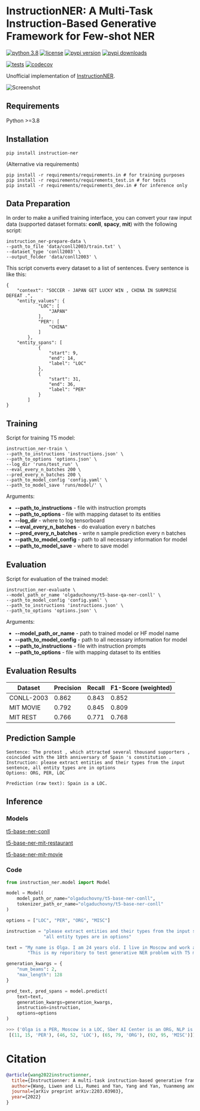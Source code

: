 # InstructionNER: A Multi-Task Instruction-Based Generative Framework for Few-shot NER

[![python 3.8](https://img.shields.io/badge/python-3.8-blue.svg)](https://github.com/ovbystrova/InstructionNER#requirements)
[![license](https://img.shields.io/github/license/ovbystrova/InstructionNER?color=blue)](https://github.com/ovbystrova/InstructionNER/blob/main/LICENSE)
[![pypi version](https://img.shields.io/pypi/v/instruction_ner)](https://pypi.org/project/instruction_ner)
[![pypi downloads](https://img.shields.io/pypi/dm/instruction_ner)](https://pypi.org/project/instruction_ner)


[![tests](https://github.com/ovbystrova/InstructionNER/actions/workflows/tests.yml/badge.svg)](https://github.com/ovbystrova/InstructionNER/actions/workflows/tests.yml)
[![codecov](https://codecov.io/gh/ovbystrova/InstructionNER/branch/main/graph/badge.svg?token=L2OOZKLPJL)](https://codecov.io/gh/ovbystrova/InstructionNER)

Unofficial implementation of [InstructionNER](https://arxiv.org/pdf/2203.03903v1.pdf).

![Screenshot](resources/overall_intro.jpg)

## Requirements
Python >=3.8

## Installation
```shell
pip install instruction-ner
```

(Alternative via requirements)
```shell
pip install -r requirements/requirements.in # for training purposes
pip install -r requirements/requirements_test.in # for tests
pip install -r requirements/requirements_dev.in # for inference only
```

## Data Preparation
In order to make a unified training interface,
you can convert your raw input data (supported dataset formats: **conll**, **spacy**, **mit**)
with the following script:
```
instruction_ner-prepare-data \
--path_to_file 'data/conll2003/train.txt' \
--dataset_type 'conll2003' \
--output_folder 'data/conll2003' \
```

This script converts every dataset to a list of sentences.
Every sentence is like this:
```
{
    "context": "SOCCER - JAPAN GET LUCKY WIN , CHINA IN SURPRISE DEFEAT .",
    "entity_values": {
            "LOC": [
                "JAPAN"
            ],
            "PER": [
                "CHINA"
            ]
        },
    "entity_spans": [
            {
                "start": 9,
                "end": 14,
                "label": "LOC"
            },
            {
                "start": 31,
                "end": 36,
                "label": "PER"
            }
        ]
}
```

## Training
Script for training T5 model:
```
instruction_ner-train \
--path_to_instructions 'instructions.json' \
--path_to_options 'options.json' \
--log_dir 'runs/test_run' \
--eval_every_n_batches 200 \
--pred_every_n_batches 200 \
--path_to_model_config 'config.yaml' \
--path_to_model_save 'runs/model/' \
```

Arguments:
- **--path_to_instructions** - file with instruction prompts
- **--path_to_options** - file with mapping dataset to its entities
- **--log_dir** - where to log tensorboard
- **--eval_every_n_batches** - do evaluation every n batches
- **--pred_every_n_batches** - write n sample prediction every n batches
- **--path_to_model_config** - path to all necessary information for model
- **--path_to_model_save** - where to save model

## Evaluation
Script for evaluation of the trained model:
```
instruction_ner-evaluate \
--model_path_or_name 'olgaduchovny/t5-base-qa-ner-conll' \
--path_to_model_config 'config.yaml' \
--path_to_instructions 'instructions.json' \
--path_to_options 'options.json' \
```

Arguments:
- **--model_path_or_name** - path to trained model or HF model name
- **--path_to_model_config** - path to all necessary information for model
- **--path_to_instructions** - file with instruction prompts
- **--path_to_options** - file with mapping dataset to its entities

## Evaluation Results



Dataset | Precision | Recall | F1-Score (weighted)
--- | --- | --- | --- |
CONLL-2003 | 0.862 | 0.843 | 0.852
MIT MOVIE | 0.792 | 0.845 | 0.809 |
MIT REST | 0.766 | 0.771 | 0.768 |

## Prediction Sample
```
Sentence: The protest , which attracted several thousand supporters , coincided with the 18th anniversary of Spain 's constitution .
Instruction: please extract entities and their types from the input sentence, all entity types are in options
Options: ORG, PER, LOC

Prediction (raw text): Spain is a LOC.
```
## Inference

### Models
[t5-base-ner-conll](https://huggingface.co/olgaduchovny/t5-base-ner-conll)

[t5-base-ner-mit-restaurant](https://huggingface.co/olgaduchovny/t5-base-ner-mit-restaurant)

[t5-base-ner-mit-movie](https://huggingface.co/olgaduchovny/t5-base-ner-mit-movie)

### Code
```python
from instruction_ner.model import Model

model = Model(
    model_path_or_name="olgaduchovny/t5-base-ner-conll",
    tokenizer_path_or_name="olgaduchovny/t5-base-ner-conll"
)

options = ["LOC", "PER", "ORG", "MISC"]

instruction = "please extract entities and their types from the input sentence, " \
              "all entity types are in options"

text = "My name is Olga. I am 24 years old. I live in Moscow and work at Sber AI Center as a Senior NLP Data Scientist." \
        "This is my reporitory to test generative NER problem with T5 model."

generation_kwargs = {
    "num_beams": 2,
    "max_length": 128
}

pred_text, pred_spans = model.predict(
    text=text,
    generation_kwargs=generation_kwargs,
    instruction=instruction,
    options=options
)

>>> ('Olga is a PER, Moscow is a LOC, Sber AI Center is an ORG, NLP is a MISC.',
 [(11, 15, 'PER'), (46, 52, 'LOC'), (65, 79, 'ORG'), (92, 95, 'MISC')])
```



# Citation
```bibtex
@article{wang2022instructionner,
  title={Instructionner: A multi-task instruction-based generative framework for few-shot ner},
  author={Wang, Liwen and Li, Rumei and Yan, Yang and Yan, Yuanmeng and Wang, Sirui and Wu, Wei and Xu, Weiran},
  journal={arXiv preprint arXiv:2203.03903},
  year={2022}
}
```

